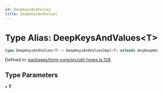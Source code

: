 ```yaml
---
id: DeepKeysAndValues
title: DeepKeysAndValues
---
```


<!-- DO NOT EDIT: this page is autogenerated from the type comments -->

# Type Alias: DeepKeysAndValues\<T\>

```ts
type DeepKeysAndValues<T> = DeepKeysAndValuesImpl<T> extends AnyDeepKeyAndValue ? DeepKeysAndValuesImpl<T> : never;
```

Defined in: [packages/form-core/src/util-types.ts:128](https://github.com/ws-rush/form/blob/main/packages/form-core/src/util-types.ts#L128)

## Type Parameters

• **T**
